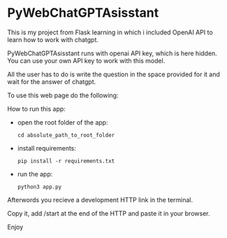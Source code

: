 # PyWebChatGPTAsisstant

This is my project from Flask learning in which i included OpenAI API 
to learn how to work with chatgpt.

PyWebChatGPTAsisstant runs with openai API key, which is here hidden. 
You can use your own API key to work with this model.

All the user has to do is write the question in the space provided for it and wait for the answer of chatgpt.

To use this web page do the following:

How to run this app:

- open the root folder of the app:
   ```shell
   cd absolute_path_to_root_folder
   ```

- install requirements:
   ```shell
   pip install -r requirements.txt
   ```

- run the app:
    ```shell
    python3 app.py
    ```

Afterwords you recieve a development HTTP link in the terminal. 

Copy it, add /start at the end of the HTTP and paste it in your browser.

Enjoy

